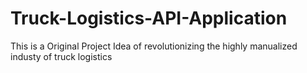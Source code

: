 # Truck-Logistics-API-Application
This is a Original Project Idea of revolutionizing the highly manualized industy of truck logistics
